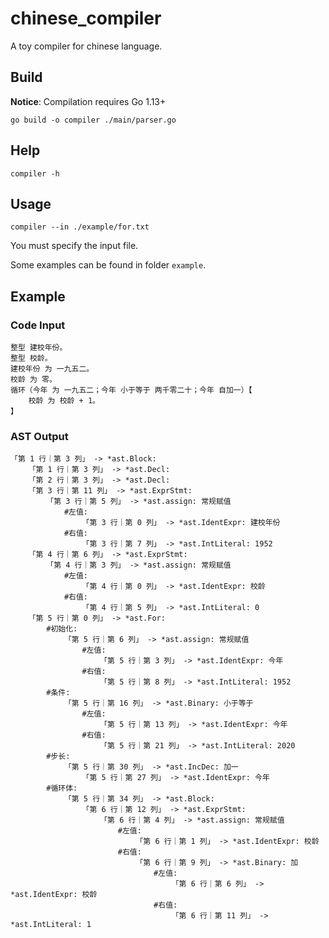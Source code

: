 # chinese_compiler
A toy compiler for chinese language.

## Build

**Notice**: Compilation requires Go 1.13+

`go build -o compiler ./main/parser.go`

## Help

`compiler -h`

## Usage

`compiler --in ./example/for.txt`

You must specify the input file.

Some examples can be found in folder `example`.

## Example

### Code Input

```
整型 建校年份。
整型 校龄。
建校年份 为 一九五二。
校龄 为 零。
循环（今年 为 一九五二；今年 小于等于 两千零二十；今年 自加一）【
	校龄 为 校龄 + 1。
】

```

### AST Output

```
「第 1 行｜第 3 列」 -> *ast.Block: 
    「第 1 行｜第 3 列」 -> *ast.Decl:
    「第 2 行｜第 3 列」 -> *ast.Decl:
    「第 3 行｜第 11 列」 -> *ast.ExprStmt:
        「第 3 行｜第 5 列」 -> *ast.assign: 常规赋值
            #左值:
                「第 3 行｜第 0 列」 -> *ast.IdentExpr: 建校年份
            #右值:
                「第 3 行｜第 7 列」 -> *ast.IntLiteral: 1952
    「第 4 行｜第 6 列」 -> *ast.ExprStmt:
        「第 4 行｜第 3 列」 -> *ast.assign: 常规赋值
            #左值:
                「第 4 行｜第 0 列」 -> *ast.IdentExpr: 校龄
            #右值:
                「第 4 行｜第 5 列」 -> *ast.IntLiteral: 0
    「第 5 行｜第 0 列」 -> *ast.For:
        #初始化:
            「第 5 行｜第 6 列」 -> *ast.assign: 常规赋值
                #左值:
                    「第 5 行｜第 3 列」 -> *ast.IdentExpr: 今年
                #右值:
                    「第 5 行｜第 8 列」 -> *ast.IntLiteral: 1952
        #条件:
            「第 5 行｜第 16 列」 -> *ast.Binary: 小于等于
                #左值:
                    「第 5 行｜第 13 列」 -> *ast.IdentExpr: 今年
                #右值:
                    「第 5 行｜第 21 列」 -> *ast.IntLiteral: 2020
        #步长:
            「第 5 行｜第 30 列」 -> *ast.IncDec: 加一
                「第 5 行｜第 27 列」 -> *ast.IdentExpr: 今年
        #循环体:
            「第 5 行｜第 34 列」 -> *ast.Block:
                「第 6 行｜第 12 列」 -> *ast.ExprStmt:
                    「第 6 行｜第 4 列」 -> *ast.assign: 常规赋值
                        #左值:
                            「第 6 行｜第 1 列」 -> *ast.IdentExpr: 校龄
                        #右值:
                            「第 6 行｜第 9 列」 -> *ast.Binary: 加
                                #左值:
                                    「第 6 行｜第 6 列」 -> *ast.IdentExpr: 校龄
                                #右值:
                                    「第 6 行｜第 11 列」 -> *ast.IntLiteral: 1

```

